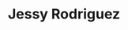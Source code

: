 ---
pid: pt88
title: Jessy Rodriguez
location_transcription: Penn Treaty Park
coordinates: "[-75.12884617898, 39.966003706094]"
zipcode: 
gen_neighborhood: 
neighborhood: 
outside_phl: 
age: '8'
age_range: 6-13
instagram: 
image_file_name: pt_88.jpg
proposal_transcription: |-
  littel flags
  bathroom for the park
topic: Environment
topic_summary: '0'
type: Space,Park
keywords_other: 
credit: '19134'
image_labels: 
twitter: 
facebook: 
permalink: "/monuments/pt88/"
layout: item-page
---